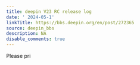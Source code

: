 ```yaml
---
title: deepin V23 RC release log
date: ' 2024-05-1'
linkTitle: https://bbs.deepin.org/en/post/272365
source: deepin_bbs
description: NA
disable_comments: true
---
```

Please pri
